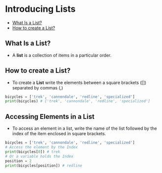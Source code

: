 # Introducing Lists

- [What Is a List?](#what-is-a-list?)
- [How to create a List?](#how-to-create-a-list?)

## What Is a List?

- A **list** is a collection of items in a particular order.

## How to create a List?

- To create a **List** write the elements between a square brackets ([]) separated by commas (,)

```py
bicycles = ['trek', 'cannondale', 'redline', 'specialized']
print(bicycles) # ['trek', 'cannondale', 'redline', 'specialized']
```

## Accessing Elements in a List

- To access an element in a list, write the name of the list followed by the index of the item enclosed in square brackets.

```py
bicycles = ['trek', 'cannondale', 'redline', 'specialized']
# Access the element by the Index
print(bicycles[0]) # trek
# Or a variable holds the Index
position = 2
print(bicycles[position]) # redline
```

